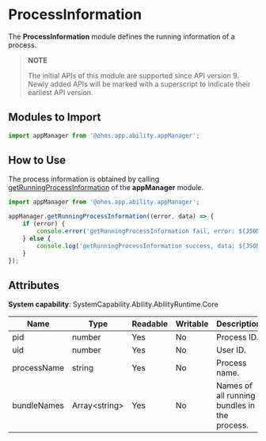 # ProcessInformation

The **ProcessInformation** module defines the running information of a process.

> **NOTE**
> 
> The initial APIs of this module are supported since API version 9. Newly added APIs will be marked with a superscript to indicate their earliest API version.

## Modules to Import

```ts
import appManager from '@ohos.app.ability.appManager';
```

## How to Use

The process information is obtained by calling [getRunningProcessInformation](js-apis-app-ability-appManager.md#appmanagergetrunningprocessinformation9) of the **appManager** module.

```ts
import appManager from '@ohos.app.ability.appManager';

appManager.getRunningProcessInformation((error, data) => { 
    if (error) {
        console.error('getRunningProcessInformation fail, error: ${JSON.stringify(error)}');
    } else {
        console.log('getRunningProcessInformation success, data: ${JSON.stringify(data)}');
    }
});
```

## Attributes

**System capability**: SystemCapability.Ability.AbilityRuntime.Core

| Name| Type| Readable| Writable| Description|
| -------- | -------- | -------- | -------- | -------- |
| pid | number | Yes| No| Process ID.|
| uid | number | Yes| No| User ID.|
| processName | string | Yes| No| Process name.|
| bundleNames | Array&lt;string&gt; | Yes| No| Names of all running bundles in the process.|
